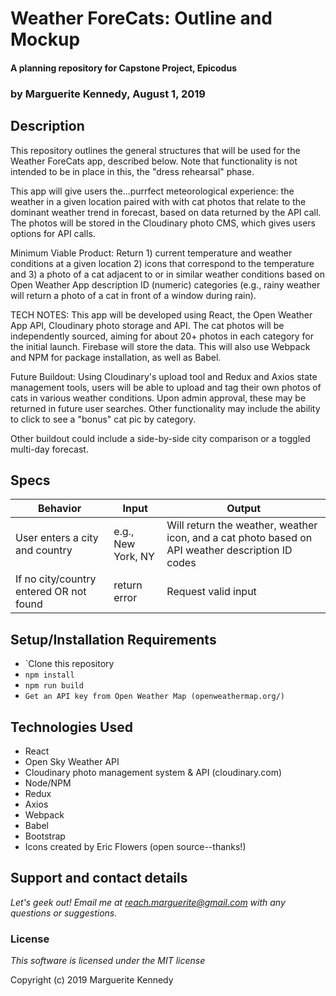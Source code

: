 # Weather ForeCats: Outline and Mockup 

#### A planning repository for Capstone Project, Epicodus

### **by Marguerite Kennedy, August 1, 2019**

## Description

This repository outlines the general structures that will be used for the Weather ForeCats app, described below. Note that functionality is not intended to be in place in this, the "dress rehearsal" phase. 

This app will give users the...purrfect meteorological experience: the weather in a given location paired with with cat photos that relate to the dominant weather trend in forecast, based on data returned by the API call. The photos will be stored in the Cloudinary photo CMS, which gives users options for API calls. 

Minimum Viable Product: Return 1) current temperature and weather conditions  at a given location 2) icons that correspond to the temperature and 3) a photo of a cat adjacent to or in similar weather conditions based on Open Weather App description ID (numeric) categories (e.g., rainy weather will return a photo of a cat in front of a window during rain).  

TECH NOTES: This app will be developed using React, the Open Weather App API, Cloudinary photo storage and API. The cat photos will be independently sourced, aiming for about 20+ photos in each category for the initial launch. Firebase will store the data. This will also use Webpack and NPM for package installation, as well as Babel.

Future Buildout: Using Cloudinary's upload tool and Redux and Axios state management tools, users will be able to upload and tag their own photos of cats in various weather conditions. Upon admin approval, these may be returned in future user searches. Other functionality may include the ability to click to see a "bonus" cat pic by category.

Other buildout could include a side-by-side city comparison or a toggled multi-day forecast.

## Specs

| Behavior | Input | Output |
|----------|-------|--------|
| User enters a city and country | e.g., New York, NY | Will return the weather, weather icon, and a cat photo based on API weather description ID codes |
| If no city/country entered OR not found | return error | Request valid input

## Setup/Installation Requirements

* `Clone this repository
* `npm install`
* `npm run build`
* `Get an API key from Open Weather Map (openweathermap.org/)`


## Technologies Used
  * React
  * Open Sky Weather API
  * Cloudinary photo management system & API (cloudinary.com)
  * Node/NPM
  * Redux
  * Axios
  * Webpack
  * Babel
  * Bootstrap
  * Icons created by Eric Flowers (open source--thanks!)

## Support and contact details

_Let's geek out! Email me at reach.marguerite@gmail.com with any questions or suggestions._

### License

*This software is licensed under the MIT license*

Copyright (c) 2019 Marguerite Kennedy
